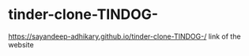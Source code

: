 # tinder-clone-TINDOG-
https://sayandeep-adhikary.github.io/tinder-clone-TINDOG-/
link of the website
